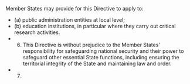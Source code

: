 Member States may provide for this Directive to apply to:
- (a) public administration entities at local level;
- (b) education institutions, in particular where they carry out critical research activities.
- 6. This Directive is without prejudice to the Member States' responsibility for safeguarding national security and their power to safeguard other essential State functions, including ensuring the territorial integrity of the State and maintaining law and order.
- 7. 